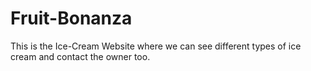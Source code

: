 # Fruit-Bonanza
This is the Ice-Cream Website where we can see different types of ice cream and contact the owner too.
